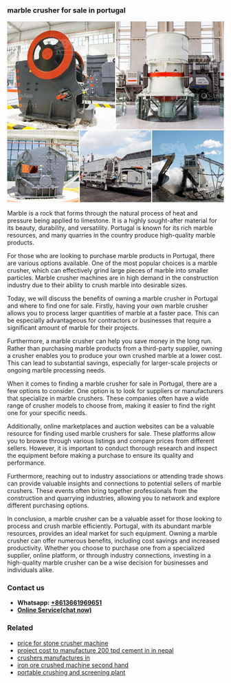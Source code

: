 <h3>marble crusher for sale in portugal</h3><img src='1708663358.jpg' alt=''><p>Marble is a rock that forms through the natural process of heat and pressure being applied to limestone. It is a highly sought-after material for its beauty, durability, and versatility. Portugal is known for its rich marble resources, and many quarries in the country produce high-quality marble products.</p><p>For those who are looking to purchase marble products in Portugal, there are various options available. One of the most popular choices is a marble crusher, which can effectively grind large pieces of marble into smaller particles. Marble crusher machines are in high demand in the construction industry due to their ability to crush marble into desirable sizes.</p><p>Today, we will discuss the benefits of owning a marble crusher in Portugal and where to find one for sale. Firstly, having your own marble crusher allows you to process larger quantities of marble at a faster pace. This can be especially advantageous for contractors or businesses that require a significant amount of marble for their projects.</p><p>Furthermore, a marble crusher can help you save money in the long run. Rather than purchasing marble products from a third-party supplier, owning a crusher enables you to produce your own crushed marble at a lower cost. This can lead to substantial savings, especially for larger-scale projects or ongoing marble processing needs.</p><p>When it comes to finding a marble crusher for sale in Portugal, there are a few options to consider. One option is to look for suppliers or manufacturers that specialize in marble crushers. These companies often have a wide range of crusher models to choose from, making it easier to find the right one for your specific needs.</p><p>Additionally, online marketplaces and auction websites can be a valuable resource for finding used marble crushers for sale. These platforms allow you to browse through various listings and compare prices from different sellers. However, it is important to conduct thorough research and inspect the equipment before making a purchase to ensure its quality and performance.</p><p>Furthermore, reaching out to industry associations or attending trade shows can provide valuable insights and connections to potential sellers of marble crushers. These events often bring together professionals from the construction and quarrying industries, allowing you to network and explore different purchasing options.</p><p>In conclusion, a marble crusher can be a valuable asset for those looking to process and crush marble efficiently. Portugal, with its abundant marble resources, provides an ideal market for such equipment. Owning a marble crusher can offer numerous benefits, including cost savings and increased productivity. Whether you choose to purchase one from a specialized supplier, online platform, or through industry connections, investing in a high-quality marble crusher can be a wise decision for businesses and individuals alike.</p><h3>Contact us</h3><ul><li><strong>Whatsapp:&nbsp;<a href="https://wa.me/8613661969651">+8613661969651</a></strong></li><li><a href="https://swt.shibang-china.com/?git&amp;zhl&amp;marble crusher for sale in portugal"><strong>Online Service(chat now)</strong></a></li></ul><h3>Related</h3><ul><li><a href='price for stone crusher machine.md'>price for stone crusher machine</a></li><li><a href='project cost to manufacture 200 tpd cement in in nepal.md'>project cost to manufacture 200 tpd cement in in nepal</a></li><li><a href='crushers manufactures in.md'>crushers manufactures in</a></li><li><a href='iron ore crushed machine second hand.md'>iron ore crushed machine second hand</a></li><li><a href='portable crushing and screening plant.md'>portable crushing and screening plant</a></li></ul>